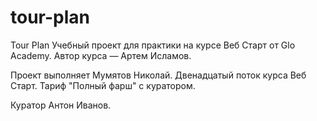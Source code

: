# tour-plan

Tour Plan
Учебный проект для практики на курсе Веб Старт от Glo Academy. Автор курса — Артем Исламов.

Проект выполняет
Мумятов Николай. Двенадцатый поток курса Веб Старт. Тариф "Полный фарш" с куратором.

Куратор
Антон Иванов.